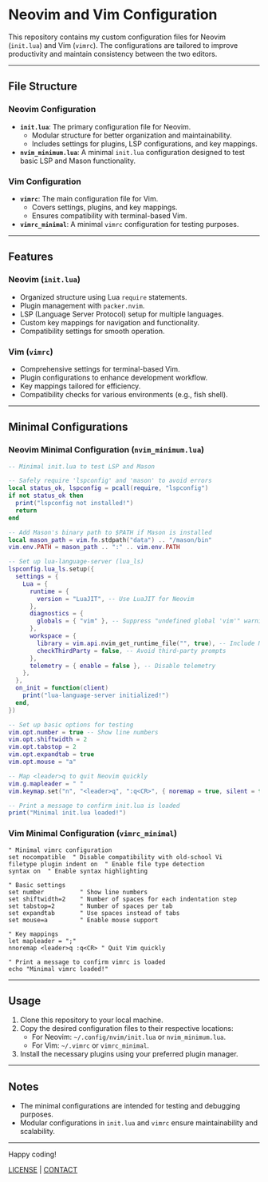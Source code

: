 # Neovim and Vim Configuration

This repository contains my custom configuration files for Neovim (`init.lua`) and Vim (`vimrc`). The configurations are tailored to improve productivity and maintain consistency between the two editors.

---

## File Structure

### Neovim Configuration
- **`init.lua`**: The primary configuration file for Neovim.
  - Modular structure for better organization and maintainability.
  - Includes settings for plugins, LSP configurations, and key mappings.
- **`nvim_minimum.lua`**: A minimal `init.lua` configuration designed to test basic LSP and Mason functionality.

### Vim Configuration
- **`vimrc`**: The main configuration file for Vim.
  - Covers settings, plugins, and key mappings.
  - Ensures compatibility with terminal-based Vim.
- **`vimrc_minimal`**: A minimal `vimrc` configuration for testing purposes.

---

## Features

### Neovim (`init.lua`)
- Organized structure using Lua `require` statements.
- Plugin management with `packer.nvim`.
- LSP (Language Server Protocol) setup for multiple languages.
- Custom key mappings for navigation and functionality.
- Compatibility settings for smooth operation.

### Vim (`vimrc`)
- Comprehensive settings for terminal-based Vim.
- Plugin configurations to enhance development workflow.
- Key mappings tailored for efficiency.
- Compatibility checks for various environments (e.g., fish shell).

---

## Minimal Configurations

### Neovim Minimal Configuration (`nvim_minimum.lua`)

```lua
-- Minimal init.lua to test LSP and Mason

-- Safely require 'lspconfig' and 'mason' to avoid errors
local status_ok, lspconfig = pcall(require, "lspconfig")
if not status_ok then
  print("lspconfig not installed!")
  return
end

-- Add Mason's binary path to $PATH if Mason is installed
local mason_path = vim.fn.stdpath("data") .. "/mason/bin"
vim.env.PATH = mason_path .. ":" .. vim.env.PATH

-- Set up lua-language-server (lua_ls)
lspconfig.lua_ls.setup({
  settings = {
    Lua = {
      runtime = {
        version = "LuaJIT", -- Use LuaJIT for Neovim
      },
      diagnostics = {
        globals = { "vim" }, -- Suppress "undefined global 'vim'" warning
      },
      workspace = {
        library = vim.api.nvim_get_runtime_file("", true), -- Include Neovim runtime
        checkThirdParty = false, -- Avoid third-party prompts
      },
      telemetry = { enable = false }, -- Disable telemetry
    },
  },
  on_init = function(client)
    print("lua-language-server initialized!")
  end,
})

-- Set up basic options for testing
vim.opt.number = true -- Show line numbers
vim.opt.shiftwidth = 2
vim.opt.tabstop = 2
vim.opt.expandtab = true
vim.opt.mouse = "a"

-- Map <leader>q to quit Neovim quickly
vim.g.mapleader = " "
vim.keymap.set("n", "<leader>q", ":q<CR>", { noremap = true, silent = true })

-- Print a message to confirm init.lua is loaded
print("Minimal init.lua loaded!")
```

### Vim Minimal Configuration (`vimrc_minimal`)

```vim
" Minimal vimrc configuration
set nocompatible  " Disable compatibility with old-school Vi
filetype plugin indent on  " Enable file type detection
syntax on  " Enable syntax highlighting

" Basic settings
set number          " Show line numbers
set shiftwidth=2    " Number of spaces for each indentation step
set tabstop=2       " Number of spaces per tab
set expandtab       " Use spaces instead of tabs
set mouse=a         " Enable mouse support

" Key mappings
let mapleader = ";"
nnoremap <leader>q :q<CR> " Quit Vim quickly

" Print a message to confirm vimrc is loaded
echo "Minimal vimrc loaded!"
```

---

## Usage

1. Clone this repository to your local machine.
2. Copy the desired configuration files to their respective locations:
   - For Neovim: `~/.config/nvim/init.lua` or `nvim_minimum.lua`.
   - For Vim: `~/.vimrc` or `vimrc_minimal`.
3. Install the necessary plugins using your preferred plugin manager.

---

## Notes
- The minimal configurations are intended for testing and debugging purposes.
- Modular configurations in `init.lua` and `vimrc` ensure maintainability and scalability.

---

Happy coding!

[LICENSE](LICENSE) | [CONTACT](LICENSE)
